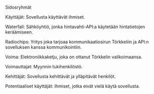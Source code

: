 ﻿Sidosryhmät

Käyttäjät: Sovellusta käyttävät ihmiset.

Waterfall: Sähköyhtiö, jonka hintavahti-API:a käytetään hintatietojen keräämiseen.

Radiochips: Yritys joka tarjoaa kommunikaatiosirun Törkkeliin ja API:n sovelluksen kanssa kommunikointiin.

Voima: Elektroniikkaketju, joka on ottanut Törkkelin valikoimaansa.

Voimauttajat: Myynnin tukihenkilöstö.

Kehittäjät: Sovellusta kehittävät ja ylläpitävät henkilöt.

Potentiaaliset käyttäjät: Ihmiset, jotka eivät vielä käytä sovellusta.
